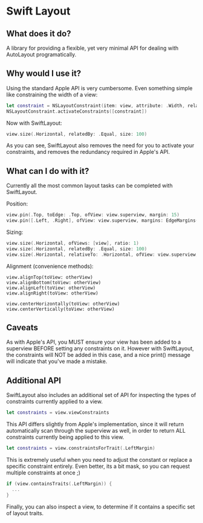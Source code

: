 # Swift Layout

## What does it do?

A library for providing a flexible, yet very minimal API for dealing with AutoLayout programatically.

## Why would I use it?

Using the standard Apple API is very cumbersome. Even something simple like constraining the width of a view:

```swift
let constraint = NSLayoutConstraint(item: view, attribute: .Width, relatedBy: .Equal, toItem: view, attribute: .Width, multiplier: 1, constant: 100)
NSLayoutConstraint.activateConstraints([constraint])
```

Now with SwiftLayout:

```swift
view.size(.Horizontal, relatedBy: .Equal, size: 100)
```

As you can see, SwiftLayout also removes the need for you to activate your constraints, and removes the redundancy required in Apple's API.

## What can I do with it?

Currently all the most common layout tasks can be completed with SwiftLayout.

Position:

```swift
view.pin(.Top, toEdge: .Top, ofView: view.superview, margin: 15)
view.pin([.Left, .Right], ofView: view.superview, margins: EdgeMargins(top: 0, left: 15, bottom: 0, right: 15))
```

Sizing:

```swift
view.size(.Horizontal, ofViews: [view], ratio: 1)
view.size(.Horizontal, relatedBy: .Equal, size: 100)
view.size(.Horizontal, relativeTo: .Horizontal, ofView: view.superview, ratio: 0.5)
```

Alignment (convenience methods):

```
view.alignTop(toView: otherView)
view.alignBottom(toView: otherView)
view.alignLeft(toView: otherView)
view.alignRight(toView: otherView)

view.centerHorizontally(toView: otherView)
view.centerVertically(toView: otherView)
```

## Caveats

As with Apple's API, you MUST ensure your view has been added to a superview BEFORE setting any constraints on it. However with SwiftLayout, the constraints will NOT be added in this case, and a nice print() message will indicate that you've made a mistake.

## Additional API

SwiftLayout also includes an additional set of API for inspecting the types of constraints currently applied to a view. 

```swift
let constraints = view.viewConstraints
```

This API differs slightly from Apple's implementation, since it will return automatically scan through the superview as well, in order to return ALL constraints currently being applied to this view.

```swift
let constraints = view.constraintsForTrait(.LeftMargin)
```

This is extremely useful when you need to adjust the constant or replace a specific constraint entirely. Even better, its a bit mask, so you can request multiple constraints at once ;)

```swift
if (view.containsTraits(.LeftMargin)) {
  ...
}
```

Finally, you can also inspect a view, to determine if it contains a specific set of layout traits.